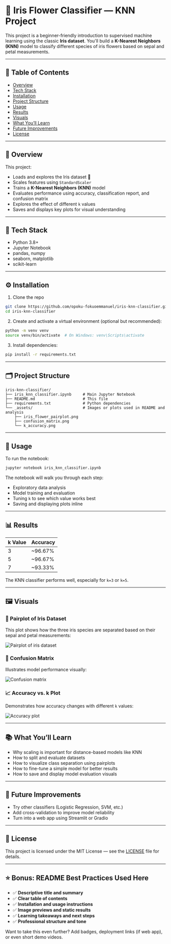 # 🌸 Iris Flower Classifier — KNN Project

This project is a beginner-friendly introduction to supervised machine learning using the classic **Iris dataset**. You'll build a **K-Nearest Neighbors (KNN)** model to classify different species of iris flowers based on sepal and petal measurements.

---

## 📂 Table of Contents
- [Overview](#overview)
- [Tech Stack](#tech-stack)
- [Installation](#installation)
- [Project Structure](#project-structure)
- [Usage](#usage)
- [Results](#results)
- [Visuals](#visuals)
- [What You’ll Learn](#what-youll-learn)
- [Future Improvements](#future-improvements)
- [License](#license)

---

## 📌 Overview
This project:
- Loads and explores the Iris dataset 🌸
- Scales features using `StandardScaler`
- Trains a **K-Nearest Neighbors (KNN)** model
- Evaluates performance using accuracy, classification report, and confusion matrix
- Explores the effect of different `k` values
- Saves and displays key plots for visual understanding

---

## 🧰 Tech Stack
- Python 3.8+
- Jupyter Notebook
- pandas, numpy
- seaborn, matplotlib
- scikit-learn

---

## ⚙️ Installation
1. Clone the repo
```bash
git clone https://github.com/opoku-fokuoemmanuel/iris-knn-classifier.git
cd iris-knn-classifier
```

2. Create and activate a virtual environment (optional but recommended):
```bash
python -m venv venv
source venv/bin/activate  # On Windows: venv\Scripts\activate
```

3. Install dependencies:
```bash
pip install -r requirements.txt
```

---

## 🗂 Project Structure
```
iris-knn-classifier/
├── iris_knn_classifier.ipynb     # Main Jupyter Notebook
├── README.md                     # This file
├── requirements.txt              # Python dependencies
└── _assets/                      # Images or plots used in README and analysis
    ├── iris_flower_pairplot.png
    ├── confusion_matrix.png
    └── k_accuracy.png
```

---

## 🚀 Usage
To run the notebook:
```bash
jupyter notebook iris_knn_classifier.ipynb
```

The notebook will walk you through each step:
- Exploratory data analysis
- Model training and evaluation
- Tuning `k` to see which value works best
- Saving and displaying plots inline

---

## 📊 Results
| k Value | Accuracy |
|---------|----------|
| 3       | ~96.67%  |
| 5       | ~96.67%  |
| 7       | ~93.33%  |

The KNN classifier performs well, especially for `k=3` or `k=5`.

---

## 🖼️ Visuals

### 🌸 Pairplot of Iris Dataset
This plot shows how the three iris species are separated based on their sepal and petal measurements:

![Pairplot of iris dataset](_assets/iris_flower_pairplot.png)

### 🧮 Confusion Matrix
Illustrates model performance visually:

![Confusion matrix](_assets/confusion_matrix.png)

### 📈 Accuracy vs. k Plot
Demonstrates how accuracy changes with different `k` values:

![Accuracy plot](_assets/k_accuracy.png)

---

## 📚 What You’ll Learn
- Why scaling is important for distance-based models like KNN
- How to split and evaluate datasets
- How to visualize class separation using pairplots
- How to fine-tune a simple model for better results
- How to save and display model evaluation visuals

---

## 🚧 Future Improvements
- Try other classifiers (Logistic Regression, SVM, etc.)
- Add cross-validation to improve model reliability
- Turn into a web app using Streamlit or Gradio

---

## 📝 License
This project is licensed under the MIT License — see the [LICENSE](LICENSE) file for details.

---

## ⭐ Bonus: README Best Practices Used Here
- ✅ **Descriptive title and summary**
- ✅ **Clear table of contents**
- ✅ **Installation and usage instructions**
- ✅ **Image previews and static results**
- ✅ **Learning takeaways and next steps**
- ✅ **Professional structure and tone**

Want to take this even further? Add badges, deployment links (if web app), or even short demo videos.